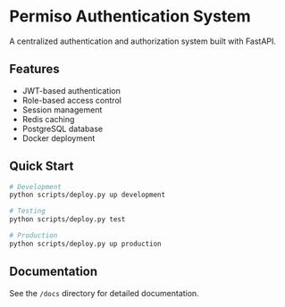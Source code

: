 # Permiso Authentication System

A centralized authentication and authorization system built with FastAPI.

## Features

- JWT-based authentication
- Role-based access control
- Session management
- Redis caching
- PostgreSQL database
- Docker deployment

## Quick Start

```bash
# Development
python scripts/deploy.py up development

# Testing
python scripts/deploy.py test

# Production
python scripts/deploy.py up production
```

## Documentation

See the `/docs` directory for detailed documentation.